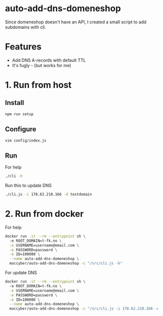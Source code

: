 # auto-add-dns-domeneshop
Since domeneshop doesn't have an API, I created a small script to add subdomains with cli.

# Features
* Add DNS A-records with default TTL
* It's fugly - (but works for me)

# 1. Run from host

## Install
```sh
npm run setup
```

## Configure
```sh
vim config/index.js
```

## Run

For help
```sh
./cli -h
```

Run this to update DNS
```sh
./cli.js -i 178.62.210.166 -d testdomain
```
# 2. Run from docker
For help
```sh
docker run -it --rm --entrypoint sh \       
  -e ROOT_DOMAIN=t-fk.no \
  -e USERNAME=username@email.com \
  -e PASSWORD=password \
  -e ID=100000 \
  --name auto-add-dns-domeneshop \                    
  maccyber/auto-add-dns-domeneshop -c "/src/cli.js -h"
```

For update DNS
```sh
docker run -it --rm --entrypoint sh \       
  -e ROOT_DOMAIN=t-fk.no \
  -e USERNAME=username@email.com \
  -e PASSWORD=password \
  -e ID=100000 \
  --name auto-add-dns-domeneshop \                    
  maccyber/auto-add-dns-domeneshop -c "/src/cli.js -i 178.62.210.166 -d testdomain"
```
